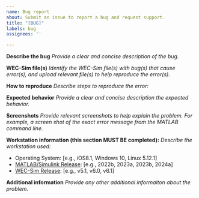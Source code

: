 ```yaml
---
name: Bug report
about: Submit an issue to report a bug and request support. 
title: "[BUG]"
labels: bug
assignees: ''

---
```


**Describe the bug**
_Provide a clear and concise description of the bug._

**WEC-Sim file(s)**
_Identify the WEC-Sim file(s) with bug(s) that cause error(s), and upload relevant file(s) to help reproduce the error(s)._

**How to reproduce**
_Describe steps to reproduce the error:_


**Expected behavior**
_Provide a clear and concise description the expected behavior._

**Screenshots**
_Provide relevant screenshots to help explain the problem. For example, a screen shot of the exact error message from the MATLAB command line._

**Workstation information (this section MUST BE completed):**
_Describe the workstation used:_
 - Operating System: [e.g., iOS8.1, Windows 10, Linux 5.12.1]
 - [MATLAB/Simulink Release](https://www.mathworks.com/help/matlab/release-notes.html): [e.g., 2022b, 2023a, 2023b, 2024a]
 - [WEC-Sim Release](http://wec-sim.github.io/WEC-Sim/man/release_notes.html): [e.g., v5.1, v6.0, v6.1]

**Additional information**
_Provide any other additional informaiton about the problem._
